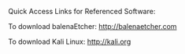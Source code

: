 Quick Access Links for Referenced Software:

To download balenaEtcher: http://balenaetcher.com

To download Kali Linux: http://kali.org
